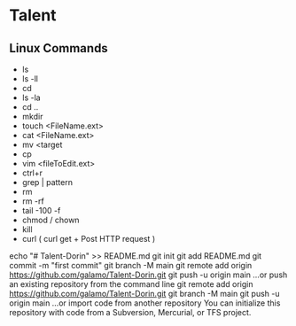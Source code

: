 # Talent 

## Linux Commands

- ls
- ls -ll
- cd <FolderName>
- ls -la
- cd .. <go back>
- mkdir <FolderName>
- touch <FileName.ext>
- cat <FileName.ext>
- mv <source> <target
- cp <source> <target>
- vim <fileToEdit.ext>
- ctrl+r <history>
- grep | pattern
- rm <fileName>
- rm -rf <folder>
- tail -100  -f <fileName>
- chmod / chown
- kill 
- curl ( curl get + Post HTTP request ) 
 
echo "# Talent-Dorin" >> README.md
git init
git add README.md
git commit -m "first commit"
git branch -M main
git remote add origin https://github.com/galamo/Talent-Dorin.git
git push -u origin main
…or push an existing repository from the command line
git remote add origin https://github.com/galamo/Talent-Dorin.git
git branch -M main
git push -u origin main
…or import code from another repository
You can initialize this repository with code from a Subversion, Mercurial, or TFS project.
